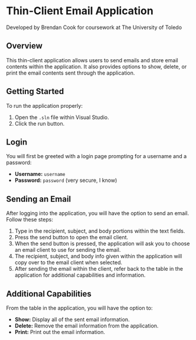 # Thin-Client Email Application

Developed by Brendan Cook for coursework at The University of Toledo

## Overview

This thin-client application allows users to send emails and store email contents within the application. It also provides options to show, delete, or print the email contents sent through the application.

## Getting Started

To run the application properly:

1. Open the `.sln` file within Visual Studio.
2. Click the run button.

## Login

You will first be greeted with a login page prompting for a username and a password:

- **Username:** `username`
- **Password:** `password` (very secure, I know)

## Sending an Email

After logging into the application, you will have the option to send an email. Follow these steps:

1. Type in the recipient, subject, and body portions within the text fields.
2. Press the send button to open the email client.
3. When the send button is pressed, the application will ask you to choose an email client to use for sending the email.
4. The recipient, subject, and body info given within the application will copy over to the email client when selected.
5. After sending the email within the client, refer back to the table in the application for additional capabilities and information.

## Additional Capabilities

From the table in the application, you will have the option to:

- **Show:** Display all of the sent email information.
- **Delete:** Remove the email information from the application.
- **Print:** Print out the email information.